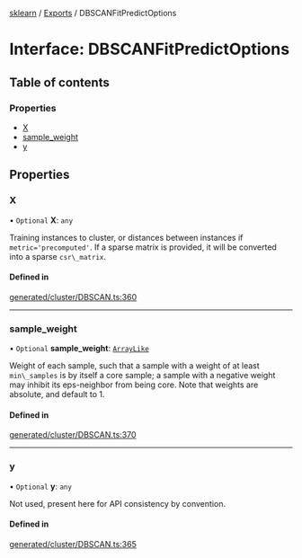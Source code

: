 [sklearn](../readme.md) / [Exports](../modules.md) / DBSCANFitPredictOptions

# Interface: DBSCANFitPredictOptions

## Table of contents

### Properties

- [X](DBSCANFitPredictOptions.md#x)
- [sample\_weight](DBSCANFitPredictOptions.md#sample_weight)
- [y](DBSCANFitPredictOptions.md#y)

## Properties

### X

• `Optional` **X**: `any`

Training instances to cluster, or distances between instances if `metric='precomputed'`. If a sparse matrix is provided, it will be converted into a sparse `csr\_matrix`.

#### Defined in

[generated/cluster/DBSCAN.ts:360](https://github.com/transitive-bullshit/scikit-learn-ts/blob/367336a/packages/sklearn/src/generated/cluster/DBSCAN.ts#L360)

___

### sample\_weight

• `Optional` **sample\_weight**: [`ArrayLike`](../modules.md#arraylike)

Weight of each sample, such that a sample with a weight of at least `min\_samples` is by itself a core sample; a sample with a negative weight may inhibit its eps-neighbor from being core. Note that weights are absolute, and default to 1.

#### Defined in

[generated/cluster/DBSCAN.ts:370](https://github.com/transitive-bullshit/scikit-learn-ts/blob/367336a/packages/sklearn/src/generated/cluster/DBSCAN.ts#L370)

___

### y

• `Optional` **y**: `any`

Not used, present here for API consistency by convention.

#### Defined in

[generated/cluster/DBSCAN.ts:365](https://github.com/transitive-bullshit/scikit-learn-ts/blob/367336a/packages/sklearn/src/generated/cluster/DBSCAN.ts#L365)
